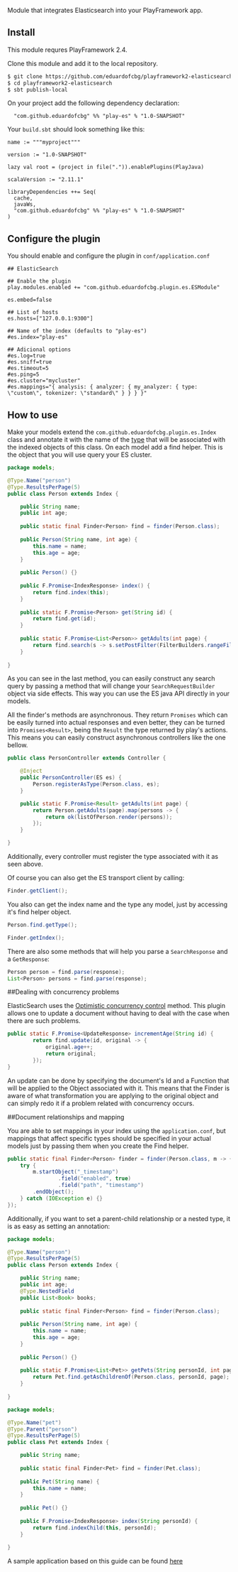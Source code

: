 Module that integrates Elasticsearch into your PlayFramework app.

## Install

This module requres PlayFramework 2.4.

Clone this module and add it to the local repository.

~~~ sh
$ git clone https://github.com/eduardofcbg/playframework2-elasticsearch.git
$ cd playframework2-elasticsearch
$ sbt publish-local
~~~

On your project add the following dependency declaration:

```
  "com.github.eduardofcbg" %% "play-es" % "1.0-SNAPSHOT"
```

Your `build.sbt` should look something like this:

```
name := """myproject"""

version := "1.0-SNAPSHOT"

lazy val root = (project in file(".")).enablePlugins(PlayJava)

scalaVersion := "2.11.1"

libraryDependencies ++= Seq(
  cache,
  javaWs,
  "com.github.eduardofcbg" %% "play-es" % "1.0-SNAPSHOT"
)
```

## Configure the plugin

You should enable and configure the plugin in `conf/application.conf`

```
## ElasticSearch

## Enable the plugin
play.modules.enabled += "com.github.eduardofcbg.plugin.es.ESModule"

es.embed=false

## List of hosts
es.hosts=["127.0.0.1:9300"]

## Name of the index (defaults to "play-es")
#es.index="play-es"

## Adicional options
#es.log=true
#es.sniff=true
#es.timeout=5
#es.ping=5
#es.cluster="mycluster"
#es.mappings="{ analysis: { analyzer: { my_analyzer: { type: \"custom\", tokenizer: \"standard\" } } } }"

```

## How to use

Make your models extend the `com.github.eduardofcbg.plugin.es.Index` class and annotate it with the name of the [type](http://www.elastic.co/guide/en/elasticsearch/reference/current/glossary.html) that will be associated with the indexed objects of this class.
On each model add a find helper. This is the object that you will use query your ES cluster.

```java
package models;

@Type.Name("person")
@Type.ResultsPerPage(5)
public class Person extends Index {

	public String name;
	public int age;
	
	public static final Finder<Person> find = finder(Person.class);
	
	public Person(String name, int age) {
		this.name = name;
		this.age = age;
	}
	
	public Person() {}
	
	public F.Promise<IndexResponse> index() {
		return find.index(this);
	}
	
	public static F.Promise<Person> get(String id) {
		return find.get(id);
	}
					
	public static F.Promise<List<Person>> getAdults(int page) {
		return find.search(s -> s.setPostFilter(FilterBuilders.rangeFilter("age").from(18)), page);
	}
	
}
```
As you can see in the last method, you can easily construct any search query by passing a method that will change your `SearchRequestBuilder` object via side effects. This way you can use the ES java API directly in your models.

All the finder's methods are asynchronous. They return `Promises` which can be easily turned into actual responses and even better, they can be turned into `Promises<Result>`, being the `Result` the type returned by play's actions. This means you can easily construct asynchronous controllers like the one bellow.

```java
public class PersonController extends Controller {

    @Inject
    public PersonController(ES es) {
        Person.registerAsType(Person.class, es);
    }

    public static F.Promise<Result> getAdults(int page) {
        return Person.getAdults(page).map(persons -> {
            return ok(listOfPerson.render(persons));
        });
    }

}
```
Additionally, every controller must register the type associated with it as seen above.

Of course you can also get the ES transport client by calling:

```java
Finder.getClient();
```

You also can get the index name and the type any model, just by accessing it's find helper object. 

```java
Person.find.getType();
```
```java
Finder.getIndex();
```

There are also some methods that will help you parse a `SearchResponse` and a `GetResponse`:

```java
Person person = find.parse(response);
List<Person> persons = find.parse(response);
```

##Dealing with concurrency problems

ElasticSearch uses the [Optimistic concurrency control](https://www.elastic.co/guide/en/elasticsearch/guide/master/optimistic-concurrency-control.html#optimistic-concurrency-control) method. This plugin allows one to update a document without having to deal with the case when there are such problems.

```java
public static F.Promise<UpdateResponse> incrementAge(String id) {
        return find.update(id, original -> {
            original.age++;
            return original;
        });
}
```
An update can be done by specifying the document's Id and a Function that will be applied to the Object associated with it. This means that the Finder is aware of what transformation you are applying to the original object and can simply redo it if a problem related with concurrency occurs.

##Document relationships and mapping

You are able to set mappings in your index using the `application.conf`, but mappings that affect specific types should be specified in your actual models just by passing them when you create the Find helper.

```java
public static final Finder<Person> finder = finder(Person.class, m -> {
    try {
        m.startObject("_timestamp")
                .field("enabled", true)
                .field("path", "timestamp")
        .endObject();
    } catch (IOException e) {}
});
```

Additionally, if you want to set a parent-child relationship or a nested type, it is as easy as setting an annotation:

```java
package models;

@Type.Name("person")
@Type.ResultsPerPage(5)
public class Person extends Index {

	public String name;
	public int age;
	@Type.NestedField
	public List<Book> books;
	
	public static final Finder<Person> find = finder(Person.class);
	
	public Person(String name, int age) {
		this.name = name;
		this.age = age;
	}
	
	public Person() {}
	
	public static F.Promise<List<Pet>> getPets(String personId, int page) {
	    return Pet.find.getAsChildrenOf(Person.class, personId, page);
	}
		
}
```

```java
package models;

@Type.Name("pet")
@Type.Parent("person")
@Type.ResultsPerPage(5)
public class Pet extends Index {

	public String name;	
	
	public static final Finder<Pet> find = finder(Pet.class);
	
	public Pet(String name) {
		this.name = name;
	}
	
	public Pet() {}
	
	public F.Promise<IndexResponse> index(String personId) {
		return find.indexChild(this, personId);
	}
		
}
```

A sample application based on this guide can be found [here](https://github.com/mantsak/playframework2-elasticsearch-sample)
